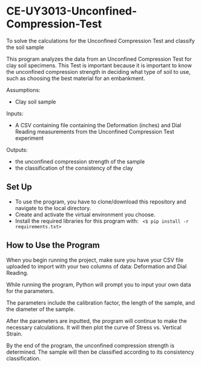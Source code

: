 # CE-UY3013-Unconfined-Compression-Test
To solve the calculations for the Unconfined Compression Test and classify the soil sample

This program analyzes the data from an Unconfined Compression Test for clay soil specimens. This Test is important because it is important to know the unconfined compression strength in deciding what type of soil to use, such as choosing the best material for an embankment.

Assumptions:

* Clay soil sample


Inputs:

* A CSV containing file containing the Deformation (inches) and Dial Reading measurements from the Unconfined Compression Test experiment


Outputs:

* the unconfined compression strength of the sample
* the classification of the consistency of the clay


## Set Up

* To use the program, you have to clone/download this repository and navigate to the local directory.
* Create and activate the virtual environment you choose.
* Install the required libraries for this program with:
` <$ pip install -r requirements.txt>`


## How to Use the Program

When you begin running the project, make sure you have your CSV file uploaded to import with your two columns of data: Deformation and Dial Reading.

While running the program, Python will prompt you to input your own data for the parameters.

The parameters include the calibration factor, the length of the sample, and the diameter of the sample.

After the parameters are inputted, the program will continue to make the necessary calculations. It will then plot the curve of Stress vs. Vertical Strain.

By the end of the program, the unconfined compression strength is determined. The sample will then be classified according to its consistency classification.
